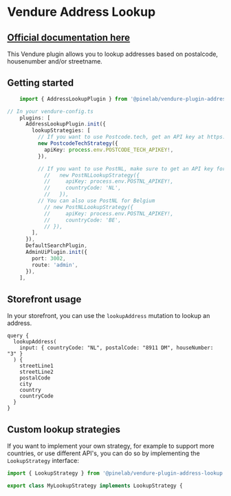 # Vendure Address Lookup

## [Official documentation here](https://pinelab-plugins.com/plugin/vendure-plugin-address-lookup)

This Vendure plugin allows you to lookup addresses based on postalcode, housenumber and/or streetname.

## Getting started

```ts
    import { AddressLookupPlugin } from '@pinelab/vendure-plugin-address-lookup';

// In your vendure-config.ts
    plugins: [
      AddressLookupPlugin.init({
        lookupStrategies: [
          // If you want to use Postcode.tech, get an API key at https://postcode.tech/
          new PostcodeTechStrategy({
            apiKey: process.env.POSTCODE_TECH_APIKEY!,
          }),

          // If you want to use PostNL, make sure to get an API key for v2/benelux
            //   new PostNLLookupStrategy({
            //     apiKey: process.env.POSTNL_APIKEY!,
            //     countryCode: 'NL',
            //   }),
          // You can also use PostNL for Belgium
            // new PostNLLookupStrategy({
            //     apiKey: process.env.POSTNL_APIKEY!,
            //     countryCode: 'BE',
            // }),
        ],
      }),
      DefaultSearchPlugin,
      AdminUiPlugin.init({
        port: 3002,
        route: 'admin',
      }),
    ],
```

## Storefront usage

In your storefront, you can use the `lookupAddress` mutation to lookup an address.

```gql
query {
  lookupAddress(
    input: { countryCode: "NL", postalCode: "8911 DM", houseNumber: "3" }
  ) {
    streetLine1
    streetLine2
    postalCode
    city
    country
    countryCode
  }
}
```

## Custom lookup strategies

If you want to implement your own strategy, for example to support more countries, or use different API's, you can do so by implementing the `LookupStrategy` interface:

```ts
import { LookupStrategy } from '@pinelab/vendure-plugin-address-lookup';

export class MyLookupStrategy implements LookupStrategy {


```
